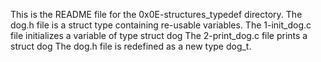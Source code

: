 This is the README file for the 0x0E-structures_typedef directory.
The dog.h file is a struct type containing re-usable variables.
The 1-init_dog.c file initializes a variable of type struct dog
The 2-print_dog.c file prints a struct dog
The dog.h file is redefined as a new type dog_t.
